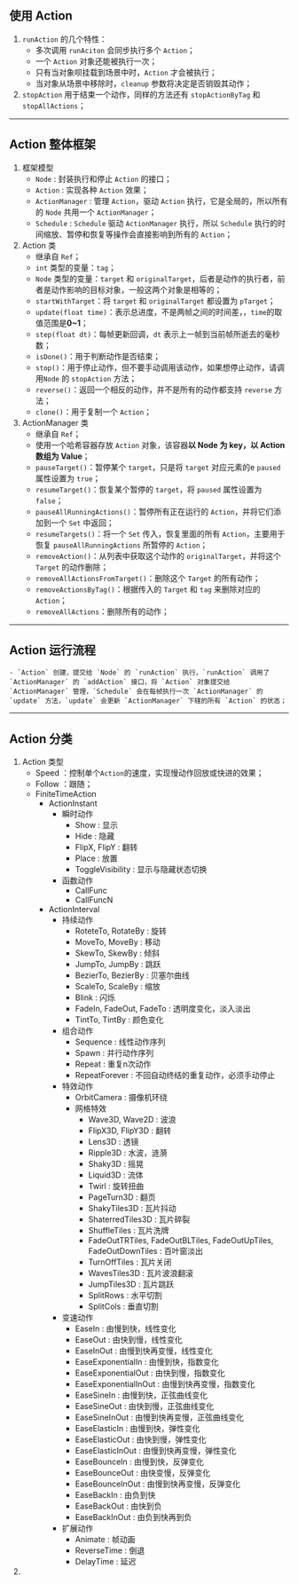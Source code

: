 ## 使用 Action
1. `runAction` 的几个特性：
    - 多次调用 `runAciton` 会同步执行多个 `Action`；
    - 一个 `Action` 对象还能被执行一次；
    - 只有当对象呗挂载到场景中时，`Action` 才会被执行；
    - 当对象从场景中移除时，`cleanup` 参数将决定是否销毁其动作；
2. `stopAction` 用于结束一个动作，同样的方法还有 `stopActionByTag` 和 `stopAllActions`；

---

## Action 整体框架
1. 框架模型
    - `Node` : 封装执行和停止 `Action` 的接口；
    - `Action` : 实现各种 `Action` 效果；
    - `ActionManager` : 管理 `Action`，驱动 `Action` 执行，它是全局的，所以所有的 `Node` 共用一个 `ActionManager`；
    - `Schedule` :  `Schedule` 驱动 `ActionManager` 执行，所以 `Schedule` 执行的时间缩放、暂停和恢复等操作会直接影响到所有的 `Action`；
2. Action 类
    - 继承自 `Ref`；
    - `int` 类型的变量：`tag`；
    - `Node` 类型的变量：`target` 和 `originalTarget`，后者是动作的执行者，前者是动作影响的目标对象，一般这两个对象是相等的；
    - `startWithTarget`：将 `target` 和 `originalTarget` 都设置为 `pTarget`；
    - `update(float time)`：表示总进度，不是两帧之间的时间差，，`time`的取值范围是**0~1**；
    - `step(float dt)`：每帧更新回调，`dt` 表示上一帧到当前帧所逝去的毫秒数；
    - `isDone()`：用于判断动作是否结束；
    - `stop()`：用于停止动作，但不要手动调用该动作，如果想停止动作，请调用`Node` 的 `stopAction` 方法；
    - `reverse()`：返回一个相反的动作，并不是所有的动作都支持 `reverse` 方法；
    - `clone()`：用于复制一个 `Action`；
3. ActionManager 类
    - 继承自 `Ref`；
    - 使用一个哈希容器存放 `Action` 对象，该容器**以 Node 为 key，以 Action 数组为 Value**；
    - `pauseTarget()`：暂停某个 `target`，只是将 `target` 对应元素的e `paused` 属性设置为 `true`；
    - `resumeTarget()`：恢复某个暂停的 `target`，将 `paused` 属性设置为 `false`；
    - `pauseAllRunningActions()`：暂停所有正在运行的 `Action`，并将它们添加到一个 `Set` 中返回；
    - `resumeTargets()`：将一个 `Set` 传入，恢复里面的所有 `Action`，主要用于恢复 `pauseAllRunningActions` 所暂停的 `Action`；
    - `removeAction()`：从列表中获取这个动作的 `originalTarget`，并将这个 `Target` 的动作删除；
    - `removeAllActionsFromTarget()`：删除这个 `Target` 的所有动作；
    - `removeActionsByTag()`：根据传入的 `Target` 和 `tag` 来删除对应的 `Action`；
    - `removeAllActions`：删除所有的动作；

---

## Action 运行流程
    - `Action` 创建，提交给 `Node` 的 `runAction` 执行，`runAction` 调用了 `ActionManager` 的 `addAction` 接口，将 `Action` 对象提交给 `ActionManager` 管理，`Schedule` 会在每帧执行一次 `ActionManager` 的 `update` 方法，`update` 会更新 `ActionManager` 下辖的所有 `Action` 的状态；

---

## Action 分类
1. Action 类型
    - Speed ：控制单个`Action`的速度，实现慢动作回放或快进的效果；
    - Follow ：跟随；
    - FiniteTimeAction
        - ActionInstant
            - 瞬时动作
                - Show : 显示
                - Hide : 隐藏
                - FlipX, FlipY : 翻转
                - Place : 放置
                - ToggleVisibility : 显示与隐藏状态切换
            - 函数动作
                - CallFunc 
                - CallFuncN 
        - ActionInterval
            - 持续动作
                - RoteteTo, RotateBy : 旋转
                - MoveTo, MoveBy : 移动
                - SkewTo, SkewBy : 倾斜
                - JumpTo, JumpBy : 跳跃
                - BezierTo, BezierBy : 贝塞尔曲线
                - ScaleTo, ScaleBy : 缩放
                - Blink : 闪烁
                - FadeIn, FadeOut, FadeTo : 透明度变化，淡入淡出
                - TintTo, TintBy : 颜色变化
            - 组合动作
                - Sequence : 线性动作序列
                - Spawn : 并行动作序列
                - Repeat : 重复n次动作
                - RepeatForever : 不回自动终结的重复动作，必须手动停止
            - 特效动作
                - OrbitCamera : 摄像机环绕
                - 网格特效
                    - Wave3D, Wave2D : 波浪
                    - FlipX3D, FlipY3D : 翻转
                    - Lens3D : 透镜
                    - Ripple3D : 水波，涟漪
                    - Shaky3D : 摇晃
                    - Liquid3D : 流体
                    - Twirl : 旋转扭曲
                    - PageTurn3D : 翻页
                    - ShakyTiles3D : 瓦片抖动
                    - ShaterredTiles3D : 瓦片碎裂
                    - ShuffleTiles : 瓦片洗牌
                    - FadeOutTRTiles, FadeOutBLTiles, FadeOutUpTiles, FadeOutDownTiles : 百叶窗淡出
                    - TurnOffTiles : 瓦片关闭
                    - WavesTiles3D : 瓦片波浪翻滚
                    - JumpTiles3D : 瓦片跳跃
                    - SplitRows : 水平切割
                    - SplitCols : 垂直切割
            - 变速动作
                - EaseIn : 由慢到快，线性变化
                - EaseOut : 由快到慢，线性变化
                - EaseInOut : 由慢到快再变慢，线性变化
                - EaseExponentialIn : 由慢到快，指数变化
                - EaseExponentialOut : 由快到慢，指数变化
                - EaseExponentialInOut : 由慢到快再变慢，指数变化
                - EaseSineIn : 由慢到快，正弦曲线变化
                - EaseSineOut : 由快到慢，正弦曲线变化
                - EaseSineInOut : 由慢到快再变慢，正弦曲线变化
                - EaseElasticIn : 由慢到快，弹性变化
                - EaseElasticOut : 由快到慢，弹性变化
                - EaseElasticInOut : 由慢到快再变慢，弹性变化
                - EaseBounceIn : 由慢到快，反弹变化
                - EaseBounceOut : 由快变慢，反弹变化
                - EaseBounceInOut : 由慢到快再变慢，反弹变化
                - EaseBackIn : 由负到快
                - EaseBackOut : 由快到负
                - EaseBackInOut : 由负到快再到负
            - 扩展动作
                - Animate : 帧动画
                - ReverseTime : 倒退
                - DelayTime : 延迟
2. 


